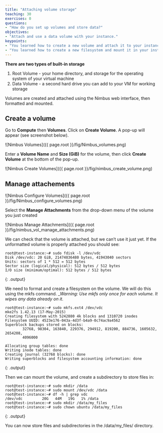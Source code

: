 ```yaml
---
title: "Attaching volume storage"
teaching: 30
exercises: 0
questions:
- "How do you set up volumes and store data?"
objectives:
- "Attach and use a data volume with your instance."
keypoints:
- "You learned how to create a new volume and attach it to your instance."
- "You learned how to create a new filesystem and mount it in your instance."
---
```


**There are two types of built-in storage**
1. Root Volume - your home directory, and storage for the operating system of your virtual machine
2. Data Volume - a second hard drive you can add to your VM for working storage

Volumes are created and attached using the Nimbus web interface, then formatted and mounted.

## Create a volume
Go to **Compute** then **Volumes**.  Click on **Create Volume**.  A pop-up will appear (see screenshot below).

![Nimbus Volumes]({{ page.root }}/fig/Nimbus_volumes.png)

Enter a **Volume Name** and **Size (GiB)** for the volume, then click **Create Volume** at the bottom of the pop-up.

![Nimbus Create Volumes]({{ page.root }}/fig/nimbus_create_volume.png)


## Manage attachements
![Nimbus Configure Volumes]({{ page.root }}/fig/Nimbus_configure_volumes.png)

Select the **Manage Attachments** from the drop-down menu of the volume you just created

![Nimbus Manage Attachments]({{ page.root }}/fig/nimbus_vol_manage_attachments.png)

We can check that the volume is attached, but we can’t use it just yet.  If the unformatted volume is properly attached you should see:

~~~
root@test-instance:~# sudo fdisk -l /dev/vdc
Disk /dev/vdc: 20 GiB, 21474836480 bytes, 41943040 sectors
Units: sectors of 1 * 512 = 512 bytes
Sector size (logical/physical): 512 bytes / 512 bytes
I/O size (minimum/optimal): 512 bytes / 512 bytes
~~~
{: .output}

We need to format and create a filesystem on the volume.  We will do this using the mkfs command. __Warning: Use mkfs only once for each volume.  It wipes any data already on it._

~~~
root@test-instance:~# sudo mkfs.ext4 /dev/vdc
mke2fs 1.42.13 (17-May-2015)
Creating filesystem with 5242880 4k blocks and 1310720 inodes
Filesystem UUID: 4523e176-043a-4d3f-b4a9-0c74ac9a4562
Superblock backups stored on blocks:
        32768, 98304, 163840, 229376, 294912, 819200, 884736, 1605632, 2654208,
        4096000
 
Allocating group tables: done
Writing inode tables: done
Creating journal (32768 blocks): done
Writing superblocks and filesystem accounting information: done
~~~
{: .output}

Then we can mount the volume, and create a subdirectory to store files in:

~~~
root@test-instance:~# sudo mkdir /data
root@test-instance:~# sudo mount /dev/vdc /data
root@test-instance:~# df -h | grep vdc
/dev/vdc         20G   44M   19G   1% /data
root@test-instance:~# sudo mkdir /data/my_files
root@test-instance:~# sudo chown ubuntu /data/my_files
~~~
{: .output}

You can now store files and subdirectories in the /data/my_files/ directory.
